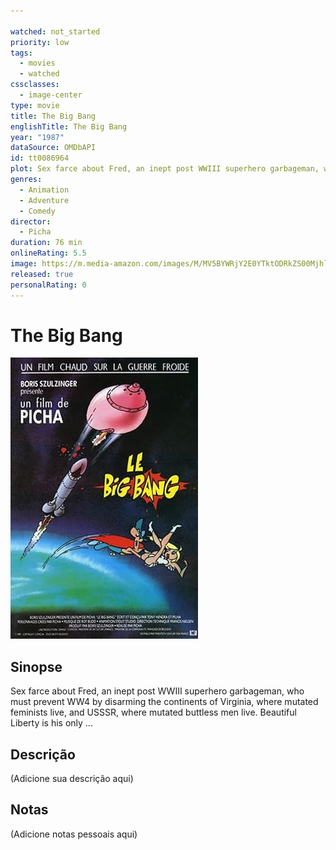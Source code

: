 ```yaml
---

watched: not_started
priority: low
tags:
  - movies
  - watched
cssclasses:
  - image-center
type: movie
title: The Big Bang
englishTitle: The Big Bang
year: "1987"
dataSource: OMDbAPI
id: tt0086964
plot: Sex farce about Fred, an inept post WWIII superhero garbageman, who must prevent WW4 by disarming the continents of Virginia, where mutated feminists live, and USSSR, where mutated buttless men live. Beautiful Liberty is his only ...
genres:
  - Animation
  - Adventure
  - Comedy
director:
  - Picha
duration: 76 min
onlineRating: 5.5
image: https://m.media-amazon.com/images/M/MV5BYWRjY2E0YTktODRkZS00MjhlLTk5N2YtMzEyZmIwMDk1ODc0XkEyXkFqcGdeQXVyODk1MjAxNzQ@._V1_SX300.jpg
released: true
personalRating: 0
---
```


# The Big Bang

![Image|360](Static/images/Image!360-12.jpg)
## Sinopse

Sex farce about Fred, an inept post WWIII superhero garbageman, who must prevent WW4 by disarming the continents of Virginia, where mutated feminists live, and USSSR, where mutated buttless men live. Beautiful Liberty is his only ...

## Descrição
(Adicione sua descrição aqui)

## Notas
(Adicione notas pessoais aqui)

